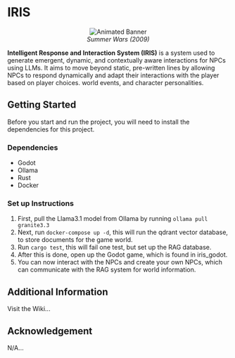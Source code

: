 # IRIS

<p align="center">
  <img src="https://i.imgur.com/Awqaduo.gif" alt="Animated Banner" /> <br>
  <em>Summer Wars (2009)</em>
</p>

**Intelligent Response and Interaction System (IRIS)** is a system used to generate emergent, dynamic, and contextually aware interactions for NPCs using LLMs. 
It aims to move beyond static, pre-written lines by allowing NPCs to respond dynamically and adapt their interactions with the player based on player choices. 
world events, and character personalities.

## Getting Started
Before you start and run the project, you will need to install the dependencies for this project.

### Dependencies
- Godot
- Ollama
- Rust
- Docker

### Set up Instructions
1. First, pull the Llama3.1 model from Ollama by running `ollama pull granite3.3`
2. Next, run `docker-compose up -d`, this will run the qdrant vector database, to store documents for the game world.
3. Run `cargo test`, this will fail one test, but set up the RAG database.
4. After this is done, open up the Godot game, which is found in iris_godot.
5. You can now interact with the NPCs and create your own NPCs, which can communicate with the RAG system for world information.

## Additional Information
Visit the Wiki...

## Acknowledgement
N/A...
